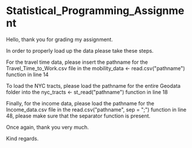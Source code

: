 # Statistical_Programming_Assignment

Hello, thank you for grading my assignment.

In order to properly load up the data please take these steps.

For the travel time data, please insert the pathname for the Travel_Time_to_Work.csv file in the mobility_data <- read.csv("pathname") function in line 14

To load the NYC tracts, please load the pathname for the entire Geodata folder into the nyc_tracts <- st_read("pathname") function in line 18

Finally, for the income data, please load the pathname for the Income_data.csv file in the read.csv("pathname", sep = ";") function in line 48, please make sure that the separator function is present.

Once again, thank you very much.

Kind regards.
